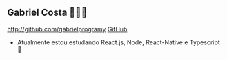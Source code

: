 ## Gabriel Costa 👨🏾‍💻

http://github.com/gabrielprogramy
[GitHub](http://github.com)

- Atualmente estou estudando React.js, Node, React-Native e Typescript 📘

